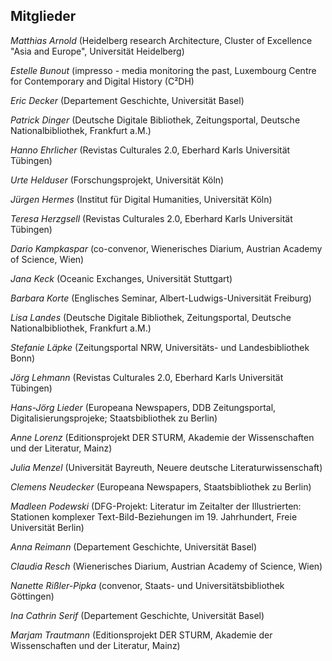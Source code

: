 ## Mitglieder

*Matthias Arnold* (Heidelberg research Architecture, Cluster of Excellence "Asia and Europe", Universität Heidelberg)   

*Estelle Bunout* (impresso - media monitoring the past, Luxembourg Centre for Contemporary and Digital History (C²DH)

*Eric Decker* (Departement Geschichte, Universität Basel)   

*Patrick Dinger* (Deutsche Digitale Bibliothek, Zeitungsportal, Deutsche Nationalbibliothek, Frankfurt a.M.)   

*Hanno Ehrlicher* (Revistas Culturales 2.0, Eberhard Karls Universität Tübingen)  

*Urte Helduser* (Forschungsprojekt, Universität Köln)  

*Jürgen Hermes* (Institut für Digital Humanities, Universität Köln)

*Teresa Herzgsell* (Revistas Culturales 2.0, Eberhard Karls Universität Tübingen)    

*Dario Kampkaspar* (co-convenor, Wienerisches Diarium, Austrian Academy of Science, Wien)    

*Jana Keck* (Oceanic Exchanges, Universität Stuttgart)    

*Barbara Korte* (Englisches Seminar, Albert-Ludwigs-Universität Freiburg)  

*Lisa Landes* (Deutsche Digitale Bibliothek, Zeitungsportal, Deutsche Nationalbibliothek, Frankfurt a.M.)    

*Stefanie Läpke* (Zeitungsportal NRW, Universitäts- und Landesbibliothek Bonn)    

*Jörg Lehmann* (Revistas Culturales 2.0, Eberhard Karls Universität Tübingen)    

*Hans-Jörg Lieder* (Europeana Newspapers, DDB Zeitungsportal, Digitalisierungsprojeke; Staatsbibliothek zu Berlin)    

*Anne Lorenz* (Editionsprojekt DER STURM, Akademie der Wissenschaften und der Literatur, Mainz)    

*Julia Menzel* (Universität Bayreuth, Neuere deutsche Literaturwissenschaft)    

*Clemens Neudecker* (Europeana Newspapers, Staatsbibliothek zu Berlin)    

*Madleen Podewski* (DFG-Projekt: Literatur im Zeitalter der Illustrierten: Stationen komplexer Text-Bild-Beziehungen im 19. Jahrhundert, Freie Universität Berlin)    

*Anna Reimann* (Departement Geschichte, Universität Basel)   

*Claudia Resch* (Wienerisches Diarium, Austrian Academy of Science, Wien)    

*Nanette Rißler-Pipka* (convenor, Staats- und Universitätsbibliothek Göttingen)    

*Ina Cathrin Serif* (Departement Geschichte, Universität Basel)   

*Marjam Trautmann* (Editionsprojekt DER STURM, Akademie der Wissenschaften und der Literatur, Mainz)    
